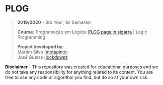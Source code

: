 # PLOG

> **2019/2020** - 3rd Year, 1st Semester	
>	
> **Course:** Programação em Lógica: [PLOG page in sigarra](https://sigarra.up.pt/feup/en/ucurr_geral.ficha_uc_view?pv_ocorrencia_id=272714) | Logic Programming
>	
> **Project developed by:**\
> Martim Silva ([motapinto](https://github.com/motapinto))\
> José Guerra ([lockdowpt](https://github.com/lockdowpt))	

**Disclaimer** - This repository was created for educational purposes and we do not take any responsibility for anything related to its content. You are free to use any code or algorithm you find, but do so at your own risk.
